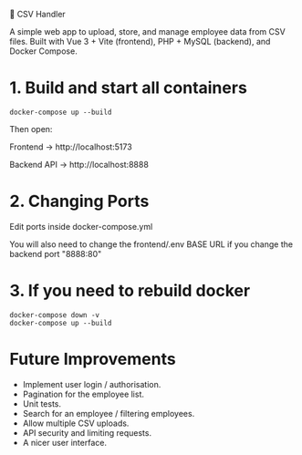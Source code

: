 🧾 CSV Handler

A simple web app to upload, store, and manage employee data from CSV files.
Built with Vue 3 + Vite (frontend), PHP + MySQL (backend), and Docker Compose.


# 1. Build and start all containers

```
docker-compose up --build
```

Then open:

Frontend → http://localhost:5173

Backend API → http://localhost:8888

# 2. Changing Ports

Edit ports inside docker-compose.yml

You will also need to change the frontend/.env BASE URL if you change the
backend port "8888:80" 

# 3. If you need to rebuild docker

```
docker-compose down -v
docker-compose up --build
```

# Future Improvements

- Implement user login / authorisation.
- Pagination for the employee list.
- Unit tests.
- Search for an employee / filtering employees.
- Allow multiple CSV uploads.
- API security and limiting requests.
- A nicer user interface.

